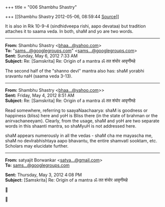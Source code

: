 +++
title = "006 Shambhu Shastry"

+++
[[Shambhu Shastry	2012-05-06, 08:59:44 [Source](https://groups.google.com/g/samskrita/c/V0U3zbxUwO8)]]



It is also in Rik 10-9-4 (sindhidveepa rishi, aapo devataa) but tradition attaches it to saama veda. In both, shaM and yo are two words.  

  

------------------------------------------------------------------------

**From:** Shambhu Shastry \<[bhaa...@yahoo.com]()\>  
**To:** "[sams...@googlegroups.com]()" \<[sams...@googlegroups.com]()\>  
**Sent:** Sunday, May 6, 2012 7:33 AM  
**Subject:** Re: \[Samskrita\] Re: Origin of a mantra ॐ तत शंयोर आवृणीमहे  

  

The second half of the "shanno devI" mantra also has: shaM yorabhi sravantu naH (saama veda 3-13).  

------------------------------------------------------------------------

**From:** Shambhu Shastry \<[bhaa...@yahoo.com]()\>\>  
**Sent:** Friday, May 4, 2012 8:51 AM  
**Subject:** Re: \[Samskrita\] Re: Origin of a mantra ॐ तत शंयोर आवृणीमहे  

  

Read somewhere, referring to saayaNaachaarya: shaM is goodness or happiness (bliss) here and yoH is Bliss there (in the state of brahman or the anirvachaneeyam). Clearly, from the usage, shaM and yoH are two separate words in this shaanti mantra, so shaMyuH is not addressed here.  
  
shaM appears numerously in all the vedas - shaM cha me mayascha me, shaM no devIrabhishtaya aapo bhavantu, the entire shamvatI sooktam, etc. Scholars may elucidate further.  

------------------------------------------------------------------------

**From:** satyajit Borwankar \<[satya...@gmail.com]()\>  
**To:** [sams...@googlegroups.com]()  

**Sent:** Thursday, May 3, 2012 4:08 PM  
**Subject:** \[Samskrita\] Re: Origin of a mantra ॐ तत शंयोर आवृणीमहे  

  





